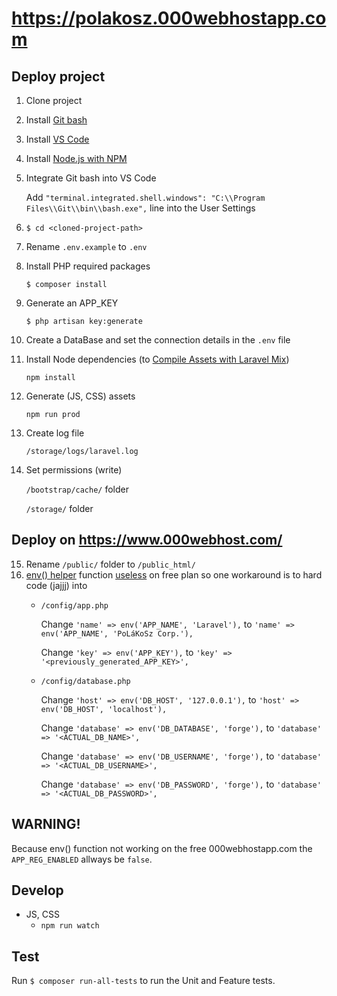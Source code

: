 # https://polakosz.000webhostapp.com

## Deploy project
1. Clone project
2. Install [Git bash](https://git-scm.com/downloads)
3. Install [VS Code](https://code.visualstudio.com/download)
4. Install [Node.js with NPM](https://nodejs.org/en/download)
5. Integrate Git bash into VS Code

      Add `"terminal.integrated.shell.windows": "C:\\Program Files\\Git\\bin\\bash.exe",` line into the User Settings
6. `$ cd <cloned-project-path>`
7. Rename `.env.example` to `.env`
8. Install PHP required packages

      `$ composer install`
9. Generate an APP_KEY

      `$ php artisan key:generate`
10. Create a DataBase and set the connection details in the `.env` file
11. Install Node dependencies (to [Compile Assets with Laravel Mix](https://laravel.com/docs/5.5/mix))

     `npm install`
12. Generate (JS, CSS) assets

      `npm run prod`
13. Create log file

      `/storage/logs/laravel.log`
14. Set permissions (write)

      `/bootstrap/cache/` folder

      `/storage/` folder

## Deploy on https://www.000webhost.com/
15. Rename `/public/` folder to `/public_html/`
16. [env() helper](https://laravel.com/docs/5.5/helpers#method-env) function [useless](https://www.000webhost.com/forum/t/laravel-has-stopper-seeing-env/127154/5) on free plan so one workaround is to hard code (jajjj) into
    - `/config/app.php`

         Change `'name' => env('APP_NAME', 'Laravel'),` to `'name' => env('APP_NAME', 'PoLáKoSz Corp.'),`
         
         Change `'key' => env('APP_KEY'),` to `'key' => '<previously_generated_APP_KEY>',`

    - `/config/database.php`

         Change `'host' => env('DB_HOST', '127.0.0.1'),` to `'host' => env('DB_HOST', 'localhost'),`
         
         Change `'database' => env('DB_DATABASE', 'forge'),` to `'database' => '<ACTUAL_DB_NAME>',`
         
         Change `'database' => env('DB_USERNAME', 'forge'),` to `'database' => '<ACTUAL_DB_USERNAME>',`
         
         Change `'database' => env('DB_PASSWORD', 'forge'),` to `'database' => '<ACTUAL_DB_PASSWORD>',`
    

## WARNING!
Because env() function not working on the free 000webhostapp.com the `APP_REG_ENABLED` allways be `false`.

## Develop
- JS, CSS
  - `npm run watch`

## Test
Run `$ composer run-all-tests` to run the Unit and Feature tests.
